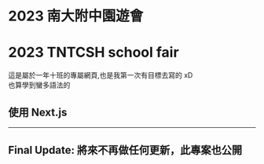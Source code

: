 # 2023 南大附中園遊會 
# 2023 TNTCSH school fair

這是屬於一年十班的專屬網頁,也是我第一次有目標去寫的 xD    
也算學到蠻多語法的     

## 使用 Next.js

---

## Final Update: 將來不再做任何更新，此專案也公開
